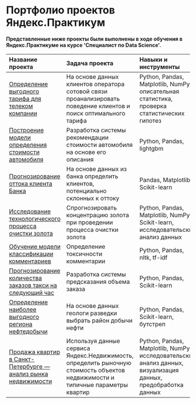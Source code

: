 # Портфолио проектов Яндекс.Практикум
**Представленные ниже проекты были выполнены в ходе обучения в Яндекс.Практикуме на курсе 'Специалист по Data Science'.**

| Название проекта      | Задача проекта   | Навыки и инструменты             |
| :-------------------- | :--------------------  |:--------------------        |
| [Определение выгодного тарифа для телеком компании](https://github.com/DariaSokolovska/practicum/blob/main/tariff_analysis/Исследование%20тарифов%20телеком.ipynb) | На основе данных клиентов оператора сотовой связи проанализировать поведение клиентов и поиск оптимального тарифа | Python, Pandas, Matplotlib, NumPy, описательная статистика, проверка статистических гипотез |
|[Построение модели определения стоимости автомобиля](https://github.com/DariaSokolovska/practicum/blob/main/car_pricing/Определение%20стоимости%20автомобиля.ipynb) | Разработка системы рекомендации стоимости автомобиля на основе его описания | Python, Pandas, lightgbm|
|[Прогнозирование оттока клиента Банка](https://github.com/DariaSokolovska/practicum/blob/main/customer_churn/Отток%20клиентов%20банка.ipynb) | На основе данных из банка определить клиентов, потенциально склонных к оттоку| Pandas, Matplotlib, Scikit-learn|
|[Исследование технологического процесса очистки золота](https://github.com/DariaSokolovska/practicum/blob/main/gold_purification/Очистка%20золота.ipynb)| Спрогнозировать концентрацию золота при проведении процесса очистки золота| Python, Pandas, Matplotlib, NumPy, Scikit-learn, исследовательский анализ данных|
|[Обучение модели классификации комментариев](https://github.com/DariaSokolovska/practicum/blob/main/toxic_comments/Поиск%20токсичных%20коментариев.ipynb)| Определение токсичности комментарии| Python, Pandas, nltk, tf-idf|
|[Прогнозирование количества заказов такси на следующий час](https://github.com/DariaSokolovska/practicum/blob/main/taxi_orders/Прогнозирование%20заказов%20такси.ipynb)| Разработка системы предсказания объема заказа| Python, Pandas, Scikit-learn|
|[Определение наиболее выгодного региона нефтедобычи](https://github.com/DariaSokolovska/practicum/blob/main/well_location/Выбор%20локации%20для%20скважины.ipynb)| На основе данных геологи разведки выбрать район добычи нефти| Python, Pandas, Scikit-learn, бутстреп|
|[Продажа квартир в Санкт-Петербурге — анализ рынка недвижимости](https://github.com/DariaSokolovska/practicum/blob/main/realestate_market/Анализ%20рынка%20недвижимости.ipynb)| Используя данные сервиса Яндекс.Недвижимость, определить рыночную стоимость объектов недвижимости и типичные параметры квартир| Python, Pandas, Matplotlib, NumPy, исследовательский анализ данных, визуализация данных, предобработка данных|

